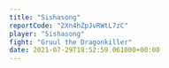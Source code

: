 ```yaml
---
title: "Sishasong"
reportCode: "2Xn4hZpJvRWtL7zC"
player: "Sishasong"
fight: "Gruul the Dragonkiller"
date: 2021-07-29T18:52:59.061000+00:00
---
```

